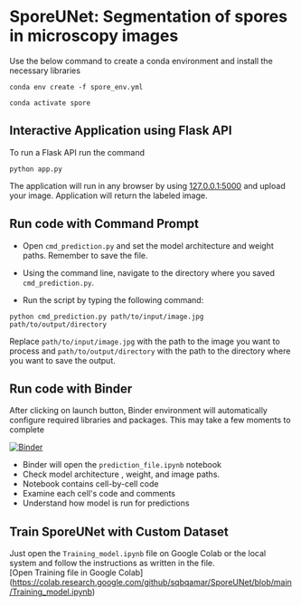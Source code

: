 # SporeUNet: Segmentation of spores in microscopy images

Use the below command to create a conda environment and install the necessary libraries

`conda env create -f spore_env.yml`

`conda activate spore`


## Interactive Application using Flask API

To run a Flask API run the command

`python app.py`

The application will run in any browser by using [127.0.0.1:5000](http://127.0.0.1:5000) and upload your image. Application will return the labeled image.

## Run code with Command Prompt 
- Open `cmd_prediction.py` and set the model architecture and weight paths. Remember to save the file. 

- Using the command line, navigate to the directory where you saved `cmd_prediction.py`. 

- Run the script by typing the following command:

`python cmd_prediction.py path/to/input/image.jpg path/to/output/directory`

Replace `path/to/input/image.jpg` with the path to the image you want to process and `path/to/output/directory` with the path to the directory where you want to save the output. 


## Run code with Binder
After clicking on launch button, Binder environment will automatically configure required libraries and packages. This may take a few moments to complete   

[![Binder](https://mybinder.org/badge_logo.svg)](https://mybinder.org/v2/gh/sqbqamar/SporeUNet/master?labpath=prediction_file.ipynb)

- Binder will open the `prediction_file.ipynb` notebook
- Check model architecture , weight, and image paths. 
- Notebook contains cell-by-cell code
- Examine each cell's code and comments
- Understand how model is run for predictions

## Train SporeUNet with Custom Dataset
Just open the `Training_model.ipynb` file on Google Colab or the local system and follow the instructions as written in the file.  
[Open Training file in Google Colab] (https://colab.research.google.com/github/sqbqamar/SporeUNet/blob/main/Training_model.ipynb)

